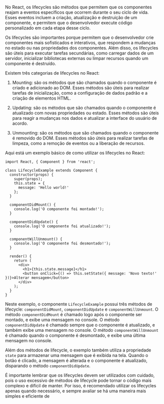 No React, os lifecycles são métodos que permitem que os componentes reajam a eventos específicos que ocorrem durante o seu ciclo de vida. Esses eventos incluem a criação, atualização e destruição de um componente, e permitem que o desenvolvedor execute código personalizado em cada etapa desse ciclo.

Os lifecycles são importantes porque permitem que o desenvolvedor crie componentes mais sofisticados e interativos, que respondem a mudanças no estado ou nas propriedades dos componentes. Além disso, os lifecycles são úteis para executar tarefas secundárias, como carregar dados de um servidor, inicializar bibliotecas externas ou limpar recursos quando um componente é destruído.

Existem três categorias de lifecycles no React:

1.  Mounting: são os métodos que são chamados quando o componente é criado e adicionado ao DOM. Esses métodos são úteis para realizar tarefas de inicialização, como a configuração de dados padrão e a criação de elementos HTML.
    
2.  Updating: são os métodos que são chamados quando o componente é atualizado com novas propriedades ou estado. Esses métodos são úteis para reagir a mudanças nos dados e atualizar a interface do usuário de acordo.
    
3.  Unmounting: são os métodos que são chamados quando o componente é removido do DOM. Esses métodos são úteis para realizar tarefas de limpeza, como a remoção de eventos ou a liberação de recursos.
    

Aqui está um exemplo básico de como utilizar os lifecycles no React:
```
import React, { Component } from 'react';

class LifecycleExample extends Component {
  constructor(props) {
    super(props);
    this.state = {
      message: 'Hello world!'
    };
  }

  componentDidMount() {
    console.log('O componente foi montado!');
  }

  componentDidUpdate() {
    console.log('O componente foi atualizado!');
  }

  componentWillUnmount() {
    console.log('O componente foi desmontado!');
  }

  render() {
    return (
      <div>
        <h1>{this.state.message}</h1>
        <button onClick={() => this.setState({ message: 'Novo texto!' })}>Alterar mensagem</button>
      </div>
    );
  }
}

```

Neste exemplo, o componente `LifecycleExample` possui três métodos de lifecycle: `componentDidMount`, `componentDidUpdate` e `componentWillUnmount`. O método `componentDidMount` é chamado logo após o componente ser montado, e exibe uma mensagem no console. O método `componentDidUpdate` é chamado sempre que o componente é atualizado, e também exibe uma mensagem no console. O método `componentWillUnmount` é chamado quando o componente é desmontado, e exibe uma última mensagem no console.

Além dos métodos de lifecycle, o exemplo também utiliza a propriedade `state` para armazenar uma mensagem que é exibida na tela. Quando o botão é clicado, a mensagem é alterada e o componente é atualizado, disparando o método `componentDidUpdate`.

É importante lembrar que os lifecycles devem ser utilizados com cuidado, pois o uso excessivo de métodos de lifecycle pode tornar o código mais complexo e difícil de manter. Por isso, é recomendado utilizar os lifecycles apenas quando necessário, e sempre avaliar se há uma maneira mais simples e eficiente de